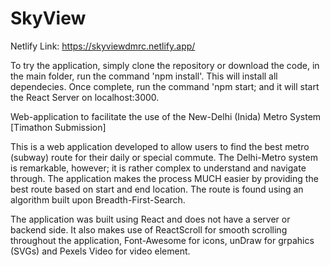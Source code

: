 # SkyView

Netlify Link: https://skyviewdmrc.netlify.app/

To try the application, simply clone the repository or download the code, in the main folder, run the command 'npm install'. This will install all dependecies. Once complete, run the command 'npm start; and it will start the React Server on localhost:3000.

Web-application to facilitate the use of the New-Delhi (Inida) Metro System [Timathon Submission]

This is a web application developed to allow users to find the best metro (subway) route for their daily or special commute. The Delhi-Metro system is remarkable, however; it is rather complex to understand and navigate through. The application makes the process MUCH easier by providing the best route based on start and end location. The route is found using an algorithm built upon Breadth-First-Search. 

The application was built using React and does not have a server or backend side. It also makes use of ReactScroll for smooth scrolling throughout the application, Font-Awesome for icons, unDraw for grpahics (SVGs) and Pexels Video for video element. 


